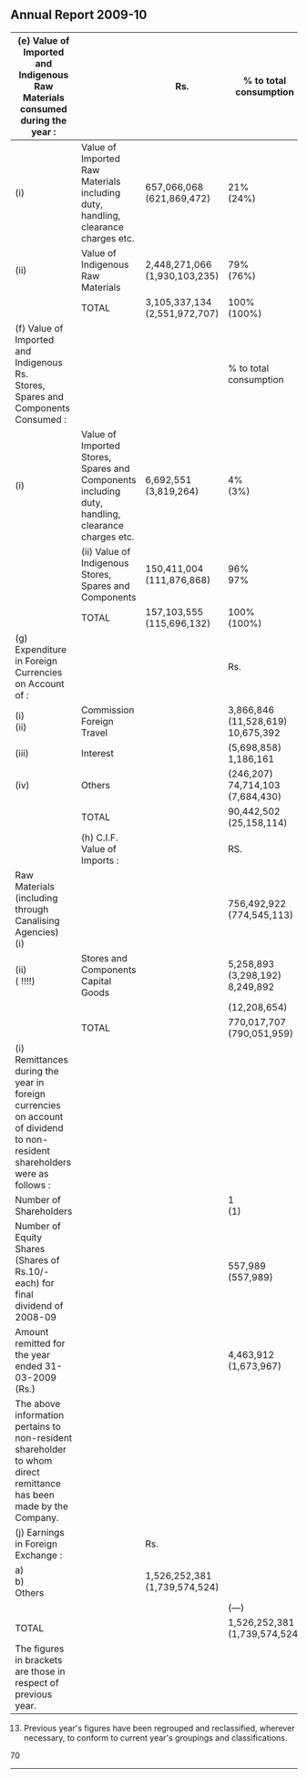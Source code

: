 ## Annual Report 2009-10

| (e) Value of Imported and Indigenous Raw Materials<br>consumed during the year :                                                  |                                                                                                     | Rs.                              | % to total<br>consumption               |  |
|-----------------------------------------------------------------------------------------------------------------------------------|-----------------------------------------------------------------------------------------------------|----------------------------------|-----------------------------------------|--|
| (i)                                                                                                                               | Value of Imported Raw Materials including duty,<br>handling, clearance charges etc.                 | 657,066,068<br>(621,869,472)     | 21%<br>(24%)                            |  |
| (ii)                                                                                                                              | Value of Indigenous Raw Materials                                                                   | 2,448,271,066<br>(1,930,103,235) | 79%<br>(76%)                            |  |
|                                                                                                                                   | TOTAL                                                                                               | 3,105,337,134<br>(2,551,972,707) | 100%<br>(100%)                          |  |
| (f) Value of Imported and Indigenous<br>Rs.<br>Stores, Spares and Components Consumed :                                           |                                                                                                     |                                  | % to total<br>consumption               |  |
| (i)                                                                                                                               | Value of Imported Stores, Spares and Components<br>including duty, handling, clearance charges etc. | 6,692,551<br>(3,819,264)         | 4%<br>(3%)                              |  |
|                                                                                                                                   | (ii)      Value of Indigenous Stores, Spares and Components                                         | 150,411,004<br>(111,876,868)     | 96%<br>97%                              |  |
|                                                                                                                                   | TOTAL                                                                                               | 157,103,555<br>(115,696,132)     | 100%<br>(100%)                          |  |
| (g) Expenditure in Foreign Currencies on Account of :                                                                             |                                                                                                     |                                  | Rs.                                     |  |
| (i)<br>(ii)                                                                                                                       | Commission<br>Foreign Travel                                                                        |                                  | 3,866,846<br>(11,528,619)<br>10,675,392 |  |
| (iii)                                                                                                                             | Interest                                                                                            |                                  | (5,698,858)<br>1,186,161                |  |
| (iv)                                                                                                                              | Others                                                                                              |                                  | (246,207)<br>74,714,103<br>(7,684,430)  |  |
|                                                                                                                                   | TOTAL                                                                                               |                                  | 90,442,502<br>(25,158,114)              |  |
|                                                                                                                                   | (h)   C.I.F. Value of Imports :                                                                     |                                  | RS.                                     |  |
| Raw Materials (including through Canalising Agencies)<br>(i)                                                                      |                                                                                                     |                                  | 756,492,922<br>(774,545,113)            |  |
| (ii)<br>( !!!!)                                                                                                                   | Stores and Components<br>Capital Goods                                                              |                                  | 5,258,893<br>(3,298,192)<br>8,249,892   |  |
|                                                                                                                                   |                                                                                                     |                                  | (12,208,654)                            |  |
|                                                                                                                                   | TOTAL                                                                                               |                                  | 770,017,707<br>(790,051,959)            |  |
| (i)    Remittances during the year in foreign currencies on account<br>of dividend to non-resident shareholders were as follows : |                                                                                                     |                                  |                                         |  |
| Number of Shareholders                                                                                                            |                                                                                                     |                                  | 1<br>(1)                                |  |
| Number of Equity Shares (Shares of Rs.10/- each) for final dividend of 2008-09                                                    |                                                                                                     |                                  | 557,989<br>(557,989)                    |  |
| Amount remitted  for the year ended 31-03-2009 (Rs.)                                                                              |                                                                                                     |                                  | 4,463,912<br>(1,673,967)                |  |
| The above information pertains to non-resident shareholder to whom<br>direct remittance has been made by the Company.             |                                                                                                     |                                  |                                         |  |
| (j) Earnings in Foreign Exchange :                                                                                                |                                                                                                     | Rs.                              |                                         |  |
| a)<br>b)<br>Others                                                                                                                |                                                                                                     | 1,526,252,381<br>(1,739,574,524) |                                         |  |
|                                                                                                                                   |                                                                                                     |                                  | (—)                                     |  |
| TOTAL                                                                                                                             |                                                                                                     |                                  | 1,526,252,381<br>(1,739,574,524)        |  |
| The figures in brackets are those in respect of previous year.                                                                    |                                                                                                     |                                  |                                         |  |

13. Previous year's figures have been regrouped and reclassified, wherever necessary, to conform to current year's groupings and classifications.

70

------------------------------------------------------------------------------------------------------------------------------------------------------------------------------